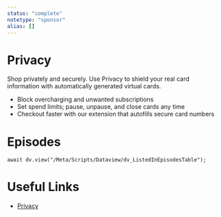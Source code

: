 ```yaml
---
status: "complete"
notetype: "sponsor"
alias: []
---
```

# Privacy
Shop privately and securely. Use Privacy to shield your real card information with automatically generated virtual cards.

- Block overcharging and unwanted subscriptions
- Set spend limits; pause, unpause, and close cards any time
- Checkout faster with our extension that autofills secure card numbers

# Episodes
```dataviewjs
await dv.view("/Meta/Scripts/Dataview/dv_ListedInEpisodesTable");
```
# Useful Links
- [Privacy](http://privacy.com/automators)